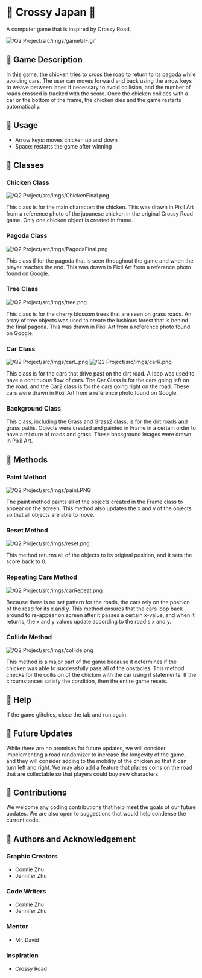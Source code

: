 # :cherry_blossom: Crossy Japan :cherry_blossom:

A computer game that is inspired by Crossy Road. 

![/Q2 Project/src/imgs/gameGIF.gif](https://github.com/jenniferrzhu/Q2-Class-Project-Crossy-Road/blob/main/Q2%20Project/src/imgs/gameGIF.gif)

## :seedling: Game Description

In this game, the chicken tries to cross the road to return to its pagoda while avoiding cars. The user can moves forward and back using the arrow keys to weave between lanes if necessary to avoid collision, and the number of roads crossed is tracked with the score. Once the chicken collides with a car or the bottom of the frame, the chicken dies and the game restarts automatically.

## :seedling: Usage

* Arrow keys: moves chicken up and down
* Space: restarts the game after winning

## :seedling: Classes

### Chicken Class
![/Q2 Project/src/imgs/ChickenFinal.png](https://github.com/jenniferrzhu/Q2-Class-Project-Crossy-Road/blob/main/Q2%20Project/src/imgs/ChickenFinal.png)

This class is for the main character: the chicken. This was drawn in Pixil Art from a reference photo of the japanese chicken in the original Crossy Road game. Only one chicken object is created in frame.

### Pagoda Class
![/Q2 Project/src/imgs/PagodaFinal.png](https://github.com/jenniferrzhu/Q2-Class-Project-Crossy-Road/blob/main/Q2%20Project/src/imgs/PagodaFinal.png)

This class if for the pagoda that is seen throughout the game and when the player reaches the end. This was drawn in Pixil Art from a reference photo found on Google.

### Tree Class
![/Q2 Project/src/imgs/tree.png](https://github.com/jenniferrzhu/Q2-Class-Project-Crossy-Road/blob/main/Q2%20Project/src/imgs/tree.png)

This class is for the cherry blossom trees that are seen on grass roads. An array of tree objects was used to create the lushious forest that is behind the final pagoda. This was drawn in Pixil Art from a reference photo found on Google.

### Car Class
![/Q2 Project/src/imgs/carL.png](https://github.com/jenniferrzhu/Q2-Class-Project-Crossy-Road/blob/main/Q2%20Project/src/imgs/carL.png)
![/Q2 Project/src/imgs/carR.png](https://github.com/jenniferrzhu/Q2-Class-Project-Crossy-Road/blob/main/Q2%20Project/src/imgs/carR.png)

This class is for the cars that drive past on the dirt road. A loop was used to have a continuous flow of cars. The Car Class is for the cars going left on the road, and the Car2 class is for the cars going right on the road. These cars were drawn in Pixil Art from a reference photo found on Google.

### Background Class 

This class, including the Grass and Grass2 class, is for the dirt roads and grass paths. Objects were created and painted in Frame in a certain order to have a mixture of roads and grass. These background images were drawn in Pixil Art.

## :seedling: Methods

### Paint Method
![/Q2 Project/src/imgs/paint.PNG](https://github.com/jenniferrzhu/Q2-Class-Project-Crossy-Road/blob/main/Q2%20Project/src/imgs/paint.PNG)

The paint method paints all of the objects created in the Frame class to appear on the screen. This method also updates the x and y of the objects so that all objects are able to move.

### Reset Method
![/Q2 Project/src/imgs/reset.png](https://github.com/jenniferrzhu/Q2-Class-Project-Crossy-Road/blob/main/Q2%20Project/src/imgs/reset.png)

This method returns all of the objects to its original position, and it sets the score back to 0.

### Repeating Cars Method
![/Q2 Project/src/imgs/carRepeat.png](https://github.com/jenniferrzhu/Q2-Class-Project-Crossy-Road/blob/main/Q2%20Project/src/imgs/carRepeat.png)

Because there is no set pattern for the roads, the cars rely on the position of the road for its x and y. This method ensures that the cars loop back around to re-appear on screen after it passes a certain x-value, and when it returns, the x and y values update according to the road's x and y.

### Collide Method
![/Q2 Project/src/imgs/collide.png](https://github.com/jenniferrzhu/Q2-Class-Project-Crossy-Road/blob/main/Q2%20Project/src/imgs/collide.png)

This method is a major part of the game because it determines if the chicken was able to successfully pass all of the obstacles. This method checks for the collision of the chicken with the car using if statements. If the circumstances satisfy the condition, then the entire game resets.  

## :seedling: Help

If the game glitches, close the tab and run again. 

## :seedling: Future Updates

While there are no promises for future updates, we will consider impelementing a road randomizer to increase the longevity of the game, and they will consider adding to the mobility of the chicken so that it can turn left and right. We may also add a feature that places coins on the road that are collectable so that players could buy new characters. 

## :seedling: Contributions

We welcome any coding contributions that help meet the goals of our future updates. We are also open to suggestions that would help condense the current code.

## :seedling: Authors and Acknowledgement

### Graphic Creators
* Connie Zhu
* Jennifer Zhu

### Code Writers
* Connie Zhu
* Jennifer Zhu

### Mentor
* Mr. David

### Inspiration
* Crossy Road
